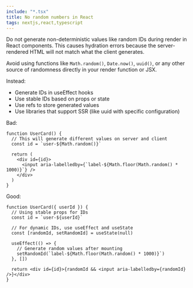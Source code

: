 ```yaml
---
include: "*.tsx"
title: No random numbers in React
tags: nextjs,react,typescript
---
```


Do not generate non-deterministic values like random IDs during render in React components. This causes hydration errors because the server-rendered HTML will not match what the client generates.

Avoid using functions like `Math.random()`, `Date.now()`, `uuid()`, or any other source of randomness directly in your render function or JSX.

Instead:

- Generate IDs in useEffect hooks
- Use stable IDs based on props or state
- Use refs to store generated values
- Use libraries that support SSR (like uuid with specific configuration)

Bad:

```tsx
function UserCard() {
  // This will generate different values on server and client
  const id = `user-${Math.random()}`

  return (
    <div id={id}>
      <input aria-labelledby={`label-${Math.floor(Math.random() * 1000)}`} />
    </div>
  )
}
```

Good:

```tsx
function UserCard({ userId }) {
  // Using stable props for IDs
  const id = `user-${userId}`

  // For dynamic IDs, use useEffect and useState
  const [randomId, setRandomId] = useState(null)

  useEffect(() => {
    // Generate random values after mounting
    setRandomId(`label-${Math.floor(Math.random() * 1000)}`)
  }, [])

  return <div id={id}>{randomId && <input aria-labelledby={randomId} />}</div>
}
```
